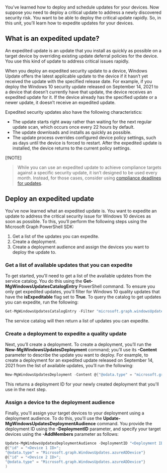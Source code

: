 You’ve learned how to deploy and schedule updates for your devices. Now suppose you need to deploy a critical update to address a newly discovered security risk. You want to be able to deploy the critical update rapidly. So, in this unit, you’ll learn how to expedite updates for your devices.

## What is an expedited update?

An expedited update is an update that you install as quickly as possible on a target device by overriding existing update deferral policies for the device. You use this kind of update to address critical issues rapidly.

When you deploy an expedited security update to a device, Windows Update offers the latest applicable update to the device if it hasn’t yet received the update with the specified release date. For example, if you deploy the Windows 10 security update released on September 14, 2021 to a device that doesn’t currently have that update, the device receives an expedited update for it. If the device already has the specified update or a newer update, it doesn’t receive an expedited update.

Expedited security updates also have the following characteristics:

- The update starts right away rather than waiting for the next regular update scan, which occurs once every 22 hours by default.
- The update downloads and installs as quickly as possible.
- The update process overrides configured device policy settings, such as days until the device is forced to restart. After the expedited update is installed, the device returns to the current policy settings.

[!NOTE]
> While you can use an expedited update to achieve compliance targets against a specific security update, it isn’t designed to be used every month. Instead, for those cases, consider using [compliance deadlines for updates](/windows/deployment/update/wufb-compliancedeadlines).

## Deploy an expedited update

You’ve now learned what an expedited update is. You want to expedite an update to address the critical security issue for Windows 10 devices as soon as possible. To this, you’ll perform the following steps using the Microsoft Graph PowerShell SDK:

1. Get a list of the updates you can expedite.
1. Create a deployment.
1. Create a deployment audience and assign the devices you want to deploy the update to.

### Get a list of available updates that you can expedite

To get started, you'll need to get a list of the available updates from the service catalog.
You do this using the **Get-MgWindowsUpdatesCatalogEntry** PowerShell command. To ensure you only get expedited updates, you'll filter for Windows 10 quality updates that have the **isExpeditable** flag set to **True**.  To query the catalog to get updates you can expedite, run the following:

```PowerShell
Get-MgWindowsUpdatesCatalogEntry -Filter "microsoft.graph.windowsUpdates.qualityUpdateCatalogEntry/isExpeditable eq true"
```

The service catalog will then return a list of updates you can expedite.

### Create a deployment to expedite a quality update

Next, you’ll create a deployment. To create a deployment, you’ll  run the **New-MgWindowsUpdatesDeployment** command; you’ll use its **-Content** parameter to describe the update you want to deploy. For example, to create a deployment for an expedited update released on September 14, 2021 from the list of available updates, you’ll run the following:

```PowerShell
New-MgWindowsUpdatesDeployment -Content @{"@odata.type" = "microsoft.graph.windowsUpdates.expeditedQualityUpdateReference"; "releaseDateTime" = "2021-09-14"}
```

This returns a deployment ID for your newly created deployment that you'll use in the next step.

### Assign a device to the deployment audience

Finally, you'll assign your target devices to your deployment using a deployment audience. To do this, you'll use the **Update-MgWindowsUpdatesDeploymentAudience** command. You provide the deployment ID using the **-DeploymentID** parameter, and specify your target devices using the **-AddMembers** parameter as follows:

```PowerShell
Update-MgWindowsUpdatesDeploymentAudience -DeploymentID "<Deployment ID>" -AddMembers @(
@{"id" = "<Device 1 ID>"; 
"@odata.type" = "Microsoft.graph.WindowsUpdates.azureADDevice"}
@{"id" = "<Device 2 ID>"; 
"@odata.type" = "Microsoft.graph.WindowsUpdates.azureADDevice"}
) 
```
